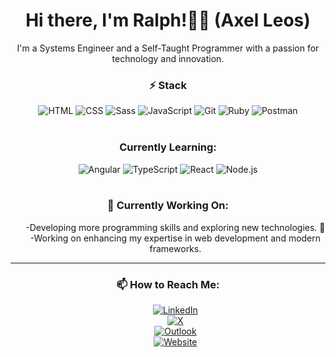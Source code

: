 <div align="center">
    <h1>Hi there, I'm Ralph!👋🏽 (Axel Leos)</h1>
</div> 

<div align="center">I'm a Systems Engineer and a Self-Taught Programmer with a passion for technology and innovation.</div>

<div align="center">
    <h3>⚡ Stack</h3>
    <img src="https://img.shields.io/static/v1?label=&message=HTML&logo=html5&logoColor=black&color=%23E34F26&style=flat" alt="HTML">
    <img src="https://img.shields.io/static/v1?label=&message=CSS&logo=css3&logoColor=black&color=%231572B6&style=flat" alt="CSS">
    <img src="https://img.shields.io/static/v1?label=&message=Sass&logo=sass&logoColor=black&color=%23CC6699&style=flat" alt="Sass">
    <img src="https://img.shields.io/static/v1?label=&message=JavaScript&logo=javascript&logoColor=black&color=%23F7DF1C&style=flat" alt="JavaScript">
    <img src="https://img.shields.io/static/v1?label=&message=Git&logo=git&logoColor=white&color=%23F05032&style=flat" alt="Git">
    <img src="https://img.shields.io/static/v1?label=&message=Ruby&logo=ruby&logoColor=white&color=%23CC342D&style=flat" alt="Ruby">
    <img src="https://img.shields.io/static/v1?label=&message=Postman&logo=postman&logoColor=white&color=%23FF6C37&style=flat" alt="Postman">
</div>
<br>
<div align="center">
    <h3> Currently Learning:</h3>
    <img src="https://img.shields.io/static/v1?label=&message=Angular&logo=angular&logoColor=white&color=%23DD0031&style=flat" alt="Angular">
    <img src="https://img.shields.io/static/v1?label=&message=TypeScript&logo=typescript&logoColor=white&color=%232B2D7F&style=flat" alt="TypeScript">
    <img src="https://img.shields.io/static/v1?label=&message=React&logo=react&logoColor=white&color=%2361DAFB&style=flat" alt="React">
    <img src="https://img.shields.io/static/v1?label=&message=Node.js&logo=node.js&logoColor=white&color=%233C873A&style=flat" alt="Node.js">
</div>
<br>
<div align="center">
    <h3>🔭 Currently Working On:</h3>
    <ul>
        -Developing more programming skills and exploring new technologies. 🚀
        <br>
        -Working on enhancing my expertise in web development and modern frameworks.
    </ul>
</div>

<hr>

<div align="center">
     <h3> 📫 How to Reach Me:</h3>
    <ul>
        <a href="https://www.linkedin.com/in/ricardo-leos-624bb8267" target="_blank">
            <img src="https://img.shields.io/badge/LinkedIn-%230A66C2?logo=linkedin&logoColor=white" alt="LinkedIn">
        </a>
        <br>
        <a href="https://x.com/subject1802" target="_blank">
            <img src="https://img.shields.io/badge/X-%23000000?logo=x&logoColor=white" alt="X">
        </a>
        <br>
        <a href="mailto:rleos1802@outlook.com">
            <img src="https://img.shields.io/badge/Outlook-%23007AC6?logo=mail&logoColor=white" alt="Outlook">
        </a>
        <br>
        <a href="https://rleos.com/" target="_blank">
            <img src="https://img.shields.io/badge/Website-%23128C7E?logo=rocket&logoColor=white" alt="Website">
        </a>
    </ul>
</div>
